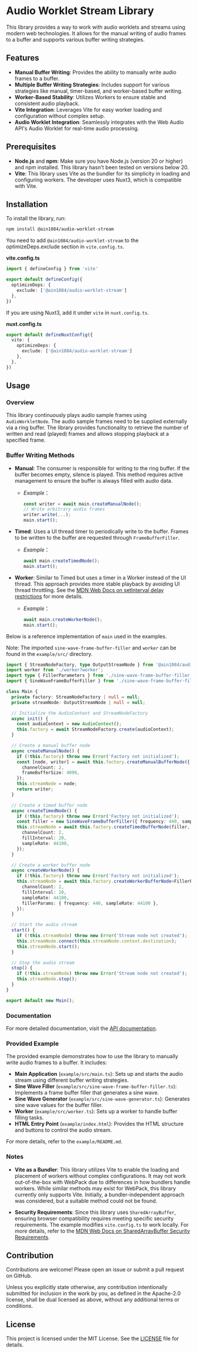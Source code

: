 # Audio Worklet Stream Library

This library provides a way to work with audio worklets and streams using modern web technologies. It allows for the manual writing of audio frames to a buffer and supports various buffer writing strategies.

## Features

- **Manual Buffer Writing**: Provides the ability to manually write audio frames to a buffer.
- **Multiple Buffer Writing Strategies**: Includes support for various strategies like manual, timer-based, and worker-based buffer writing.
- **Worker-Based Stability**: Utilizes Workers to ensure stable and consistent audio playback.
- **Vite Integration**: Leverages Vite for easy worker loading and configuration without complex setup.
- **Audio Worklet Integration**: Seamlessly integrates with the Web Audio API's Audio Worklet for real-time audio processing.

## Prerequisites

- **Node.js** and **npm**: Make sure you have Node.js (version 20 or higher) and npm installed. This library hasn't been tested on versions below 20.
- **Vite**: This library uses Vite as the bundler for its simplicity in loading and configuring workers. The developer uses Nuxt3, which is compatible with Vite.

## Installation

To install the library, run:

```bash
npm install @ain1084/audio-worklet-stream
```

You need to add `@ain1084/audio-worklet-stream` to the optimizeDeps.exclude section in `vite.config.ts`.

**vite.config.ts**
```typescript
import { defineConfig } from 'vite'

export default defineConfig({
  optimizeDeps: {
    exclude: ['@ain1084/audio-worklet-stream']
  },
})
```

If you are using Nuxt3, add it under `vite` in `nuxt.config.ts`.

**nuxt.config.ts**
```typescript
export default defineNuxtConfig({
  vite: {
    optimizeDeps: {
      exclude: ['@ain1084/audio-worklet-stream']
    },
  },
})
```

## Usage

### Overview

This library continuously plays audio sample frames using `AudioWorkletNode`. The audio sample frames need to be supplied externally via a ring buffer. The library provides functionality to retrieve the number of written and read (played) frames and allows stopping playback at a specified frame.

### Buffer Writing Methods

- **Manual**: The consumer is responsible for writing to the ring buffer. If the buffer becomes empty, silence is played. This method requires active management to ensure the buffer is always filled with audio data.
  - *Example*：
    ```typescript
    const writer = await main.createManualNode();
    // Write arbitrary audio frames
    writer.write(...);
    main.start();
    ```

- **Timed**: Uses a UI thread timer to periodically write to the buffer. Frames to be written to the buffer are requested through `FrameBufferFiller`.
  - *Example*：
    ```typescript
    await main.createTimedNode();
    main.start();
    ```

- **Worker**: Similar to Timed but uses a timer in a Worker instead of the UI thread. This approach provides more stable playback by avoiding UI thread throttling. See the [MDN Web Docs on setInterval delay restrictions](https://developer.mozilla.org/en-US/docs/Web/API/setInterval#delay_restrictions) for more details.
  - *Example*：
    ```typescript
    await main.createWorkerNode();
    main.start();
    ```

Below is a reference implementation of `main` used in the examples.

Note: The imported `sine-wave-frame-buffer-filler` and `worker` can be found in the `example/src/` directory.

```typescript
import { StreamNodeFactory, type OutputStreamNode } from '@ain1084/audio-worklet-stream';
import worker from './worker?worker';
import type { FillerParameters } from './sine-wave-frame-buffer-filler';
import { SineWaveFrameBufferFiller } from './sine-wave-frame-buffer-filler';

class Main {
  private factory: StreamNodeFactory | null = null;
  private streamNode: OutputStreamNode | null = null;

  // Initialize the AudioContext and StreamNodeFactory
  async init() {
    const audioContext = new AudioContext();
    this.factory = await StreamNodeFactory.create(audioContext);
  }

  // Create a manual buffer node
  async createManualNode() {
    if (!this.factory) throw new Error('Factory not initialized');
    const [node, writer] = await this.factory.createManualBufferNode({
      channelCount: 2,
      frameBufferSize: 4096,
    });
    this.streamNode = node;
    return writer;
  }

  // Create a timed buffer node
  async createTimedNode() {
    if (!this.factory) throw new Error('Factory not initialized');
    const filler = new SineWaveFrameBufferFiller({ frequency: 440, sampleRate: 44100 });
    this.streamNode = await this.factory.createTimedBufferNode(filler, {
      channelCount: 2,
      fillInterval: 20,
      sampleRate: 44100,
    });
  }

  // Create a worker buffer node
  async createWorkerNode() {
    if (!this.factory) throw new Error('Factory not initialized');
    this.streamNode = await this.factory.createWorkerBufferNode<FillerParameters>(worker, {
      channelCount: 2,
      fillInterval: 20,
      sampleRate: 44100,
      fillerParams: { frequency: 440, sampleRate: 44100 },
    });
  }

  // Start the audio stream
  start() {
    if (!this.streamNode) throw new Error('Stream node not created');
    this.streamNode.connect(this.streamNode.context.destination);
    this.streamNode.start();
  }

  // Stop the audio stream
  stop() {
    if (!this.streamNode) throw new Error('Stream node not created');
    this.streamNode.stop();
  }
}

export default new Main();
```

### Documentation

For more detailed documentation, visit the [API documentation](https://ain1084.github.io/audio-worklet-stream/).

### Provided Example

The provided example demonstrates how to use the library to manually write audio frames to a buffer. It includes:

- **Main Application** (`example/src/main.ts`): Sets up and starts the audio stream using different buffer writing strategies.
- **Sine Wave Filler** (`example/src/sine-wave-frame-buffer-filler.ts`): Implements a frame buffer filler that generates a sine wave.
- **Sine Wave Generator** (`example/src/sine-wave-generator.ts`): Generates sine wave values for the buffer filler.
- **Worker** (`example/src/worker.ts`): Sets up a worker to handle buffer filling tasks.
- **HTML Entry Point** (`example/index.html`): Provides the HTML structure and buttons to control the audio stream.

For more details, refer to the `example/README.md`.

### Notes

- **Vite as a Bundler**: This library utilizes Vite to enable the loading and placement of workers without complex configurations. It may not work out-of-the-box with WebPack due to differences in how bundlers handle workers. While similar methods may exist for WebPack, this library currently only supports Vite. Initially, a bundler-independent approach was considered, but a suitable method could not be found.

- **Security Requirements**: Since this library uses `SharedArrayBuffer`, ensuring browser compatibility requires meeting specific security requirements. The example modifies `vite.config.ts` to work locally. For more details, refer to the [MDN Web Docs on SharedArrayBuffer Security Requirements](https://developer.mozilla.org/en-US/docs/Web/JavaScript/Reference/Global_Objects/SharedArrayBuffer#security_requirements).

## Contribution

Contributions are welcome! Please open an issue or submit a pull request on GitHub.

Unless you explicitly state otherwise, any contribution intentionally submitted for inclusion in the work by you, as defined in the Apache-2.0 license, shall be dual licensed as above, without any additional terms or conditions.

## License

This project is licensed under the MIT License. See the [LICENSE](./LICENSE) file for details.

